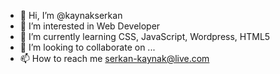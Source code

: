 - 👋 Hi, I’m @kaynakserkan
- 👀 I’m interested in Web Developer
- 🌱 I’m currently learning CSS, JavaScript, Wordpress, HTML5
- 💞️ I’m looking to collaborate on ...
- 📫 How to reach me serkan-kaynak@live.com

<!---
kaynakserkan/kaynakserkan is a ✨ special ✨ repository because its `README.md` (this file) appears on your GitHub profile.
You can click the Preview link to take a look at your changes.
--->
